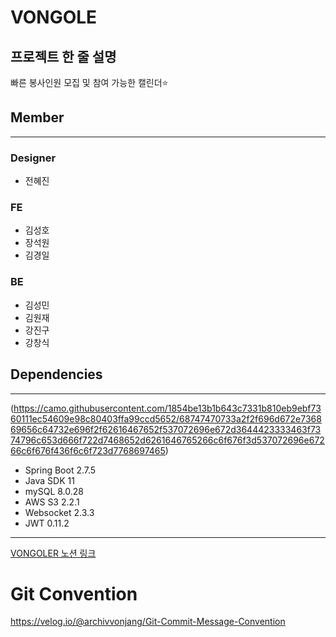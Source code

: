 # VONGOLE

##  프로젝트 한 줄 설명
빠른 봉사인원 모집 및 참여 가능한 캘린더⭐

## Member
-----------
### Designer
- 전혜진

### FE
- 김성호
- 장석원
- 김경일

### BE
- 김성민
- 김원재
- 강진구
- 강창식

##  Dependencies
-----------------
(https://camo.githubusercontent.com/1854be13b1b643c7331b810eb9ebf7360111ec54609e98c80403ffa99ccd5652/68747470733a2f2f696d672e736869656c64732e696f2f62616467652f537072696e672d3644423333463f7374796c653d666f722d7468652d6261646765266c6f676f3d537072696e67266c6f676f436f6c6f723d7768697465)
- Spring Boot 2.7.5
- Java SDK 11
- mySQL 8.0.28
- AWS S3 2.2.1
- Websocket 2.3.3
- JWT 0.11.2

---------------
[VONGOLER 노션 링크](https://www.notion.so/VONGOLE-ef8d0e42dabb4067b25f57240ddcf171)


# Git Convention
https://velog.io/@archivvonjang/Git-Commit-Message-Convention
